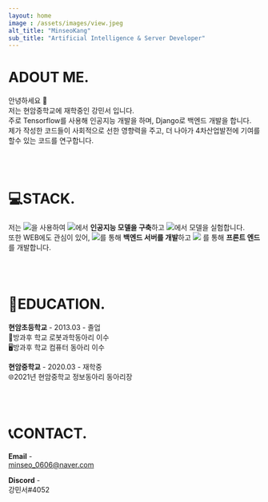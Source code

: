 ```yaml
---
layout: home
image : /assets/images/view.jpeg
alt_title: "MinseoKang"
sub_title: "Artificial Intelligence & Server Developer"
--- 
```

  
  
# ADOUT ME.
안녕하세요 👋  
저는 현암중학교에 재학중인 강민서 입니다.  
주로 Tensorflow를 사용해 인공지능 개발을 하며, Django로 백엔드 개발을 합니다.  
제가 작성한 코드들이 사회적으로 선한 영향력을 주고, 더 나아가 4차산업발전에 기여를 할수 있는 코드를 연구합니다.
  
<br>
<br>


# 💻STACK.
저는 <a href="https://www.python.org/"><img src="https://img.shields.io/badge/Python-3766AB?style=flat-square&logo=Python&logoColor=white"/></a>을 사용하여
<a href="https://www.tensorflow.org/"><img src="https://img.shields.io/badge/TensorFlow-FF6F00?style=flat-square&logo=TensorFlow&logoColor=white"/></a>에서 **인공지능 모델을 구축**하고
<a href="https://jupyter.org/"><img src="https://img.shields.io/badge/Jupyter-F37626?style=flat-square&logo=Jupyter&logoColor=white"/></a>에서 모델을 실험합니다.    
또한 WEB에도 관심이 있어, <a href="https://www.djangoproject.com/"><img src="https://img.shields.io/badge/Django-092E20?style=flat-square&logo=Django&logoColor=white"/></a>를 통해 **백엔드 서버를 개발**하고
<a href="https://reactjs.org/"><img src="https://img.shields.io/badge/React-61DAFB?style=flat-square&logo=React&logoColor=white"/></a> 를 통해 **프론트 엔드**를 개발합니다.

<br>
<br>

# 🏫EDUCATION.

**현암초등학교** - 2013.03 - 졸업  
🤖방과후 학교 로봇과학동아리 이수  
🖥방과후 학교 컴퓨터 동아리 이수  

  
**현암중학교** - 2020.03 - 재학중  
🌐2021년 현암중학교 정보동아리 동아리장  

<br>
<br>

# 📞CONTACT.
**Email** -  
minseo_0606@naver.com

**Discord** -  
강민서#4052
